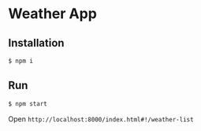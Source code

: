 # Weather App

## Installation

```sh
$ npm i
```

## Run

```sh
$ npm start
```

Open `http://localhost:8000/index.html#!/weather-list`
